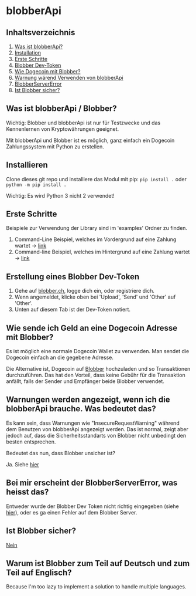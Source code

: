 # blobberApi


## Inhaltsverzeichnis
1. [Was ist blobberApi?](#exp)
1. [Installation](#installation)
1. [Erste Schritte](#steps)
1. [Blobber Dev-Token](#key)
1. [Wie Dogecoin mit Blobber?](#dog)
1. [Warnung wärend Verwenden von blobberApi](#war)
1. [BlobberServerError](#bse)
1. [Ist Blobber sicher?](#security)

## Was ist blobberApi / Blobber? <a name="exp"></a>
Wichtig: Blobber und blobberApi ist nur für Testzwecke und das Kennenlernen von Kryptowährungen geeignet.

Mit blobberApi und Blobber ist es möglich, ganz einfach ein Dogecoin Zahlungssystem mit Python zu erstellen.

## Installieren <a name="installation"></a>
Clone dieses git repo und installiere das Modul mit pip:
```pip install .``` oder ```python -m pip install .```

Wichtig: Es wird Python 3 nicht 2 verwendet!

## Erste Schritte <a name="steps"></a> 

Beispiele zur Verwendung der Library sind im 'examples' Ordner zu finden.

1. Command-Line Beispiel, welches im Vordergrund auf eine Zahlung wartet -> [link](https://github.com/Alone2/blobberApi/blob/master/examples/simpleCliExample.py)
1. Command-line Beispiel, welches im Hintergrund auf eine Zahlung wartet -> [link](https://github.com/Alone2/blobberApi/blob/master/examples/simpleCliExampleAsync.py )

## Erstellung eines Blobber Dev-Token <a name="key"></a>
1. Gehe auf [blobber.ch](https://blobber.ch), logge dich ein, oder registriere dich.
1. Wenn angemeldet, klicke oben bei 'Upload', 'Send' und 'Other' auf 'Other'. 
1. Unten auf diesem Tab ist der Dev-Token notiert.

## Wie sende ich Geld an eine Dogecoin Adresse mit Blobber? <a name="dog"></a>
Es ist möglich eine normale Dogecoin Wallet zu verwenden. Man sendet die Dogecoin einfach an die gegebene Adresse.

Die Alternative ist, Dogecoin auf [Blobber](https://blobber.ch) hochzuladen und so Transaktionen durchzuführen. 
Das hat den Vorteil, dass keine Gebühr für die Transaktion anfällt, falls der Sender und Empfänger beide Blobber verwendet.


## Warnungen werden angezeigt, wenn ich die blobberApi brauche. Was bedeutet das? <a name="war"></a>
Es kann sein, dass Warnungen wie "InsecureRequestWarning" während dem Benutzen von blobberApi angezeigt werden. 
Das ist normal, zeigt aber jedoch auf, dass die Sicherheitsstandarts von Blobber nicht unbedingt den besten entsprechen.

Bedeutet das nun, dass Blobber unsicher ist?

Ja. Siehe [hier](#security)

## Bei mir erscheint der BlobberServerError, was heisst das?  <a name="bse"></a>
Entweder wurde der Blobber Dev Token nicht richtig eingegeben (siehe [hier](#key)), oder es ga einen Fehler auf dem Blobber Server.

## Ist Blobber sicher? <a name="security"></a>
[Nein](https://blobber.ch#news-BenutzenSieBlobberundDogecoinalsZahlungsmittelaufIhrerWebseite)

## Warum ist Blobber zum Teil auf Deutsch und zum Teil auf Englisch? 
Because I'm too lazy to implement a solution to handle multiple languages.
